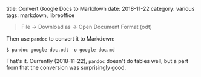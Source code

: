 title: Convert Google Docs to Markdown
date: 2018-11-22
category: various
tags: markdown, libreoffice


> File → Download as → Open Document Format (odt)

Then use `pandoc` to convert it to Markdown:

```text
$ pandoc google-doc.odt -o google-doc.md
```

That's it. Currently (2018-11-22), `pandoc` doesn't do tables well,
but a part from that the conversion was surprisingly good.
